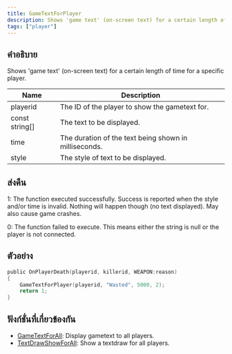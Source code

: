 ```yaml
---
title: GameTextForPlayer
description: Shows 'game text' (on-screen text) for a certain length of time for a specific player.
tags: ["player"]
---
```


## คำอธิบาย

Shows 'game text' (on-screen text) for a certain length of time for a specific player.

| Name           | Description                                           |
| -------------- | ----------------------------------------------------- |
| playerid       | The ID of the player to show the gametext for.        |
| const string[] | The text to be displayed.                             |
| time           | The duration of the text being shown in milliseconds. |
| style          | The style of text to be displayed.                    |

## ส่งคืน

1: The function executed successfully. Success is reported when the style and/or time is invalid. Nothing will happen though (no text displayed). May also cause game crashes.

0: The function failed to execute. This means either the string is null or the player is not connected.

## ตัวอย่าง

```c
public OnPlayerDeath(playerid, killerid, WEAPON:reason)
{
    GameTextForPlayer(playerid, "Wasted", 5000, 2);
    return 1;
}
```

## ฟังก์ชั่นที่เกี่ยวข้องกัน

- [GameTextForAll](../functions/GameTextForAll): Display gametext to all players.
- [TextDrawShowForAll](../functions/TextDrawShowForAll): Show a textdraw for all players.
